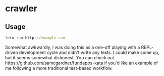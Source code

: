 # crawler

## Usage
```clojure
lein run http://example.com
```

Somewhat awkwardly, I was doing this as a one-off playing with a REPL-driven development cycle and didn't write any tests. I could make some up, but it seems somewhat dishonest. You can check out https://github.com/samcgardner/fundapps-kata if you'd like an example of me following a more traditional test-based workflow.
